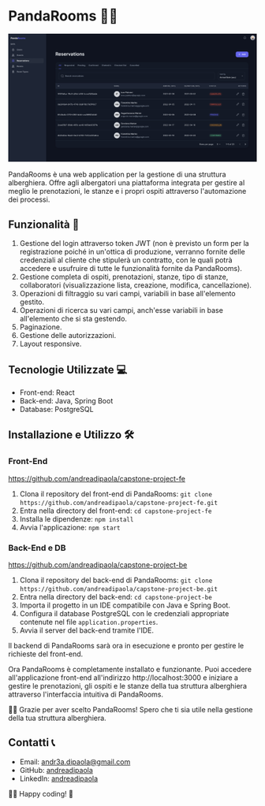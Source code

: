 # PandaRooms 🐼🏨

![Banner di PandaRooms](public/assets/project-banners/reservations.png)

PandaRooms è una web application per la gestione di una struttura alberghiera. Offre agli albergatori una piattaforma integrata per gestire al meglio le prenotazioni, le stanze e i propri ospiti attraverso l'automazione dei processi.

## Funzionalità 🚀

1. Gestione del login attraverso token JWT (non è previsto un form per la registrazione poiché in un'ottica di produzione, verranno fornite delle credenziali al cliente che stipulerà un contratto, con le quali potrà accedere e usufruire di tutte le funzionalità fornite da PandaRooms).
2. Gestione completa di ospiti, prenotazioni, stanze, tipo di stanze, collaboratori (visualizzazione lista, creazione, modifica, cancellazione).
3. Operazioni di filtraggio su vari campi, variabili in base all'elemento gestito.
4. Operazioni di ricerca su vari campi, anch'esse variabili in base all'elemento che si sta gestendo.
5. Paginazione.
6. Gestione delle autorizzazioni.
7. Layout responsive.

## Tecnologie Utilizzate 💻

- Front-end: React
- Back-end: Java, Spring Boot
- Database: PostgreSQL

## Installazione e Utilizzo 🛠️

### Front-End
https://github.com/andreadipaola/capstone-project-fe

1. Clona il repository del front-end di PandaRooms: ```git clone https://github.com/andreadipaola/capstone-project-fe.git```
2. Entra nella directory del front-end: ```cd capstone-project-fe```
3. Installa le dipendenze: ```npm install```
4. Avvia l'applicazione: ```npm start```

### Back-End e DB
https://github.com/andreadipaola/capstone-project-be

1. Clona il repository del back-end di PandaRooms: ```git clone https://github.com/andreadipaola/capstone-project-be.git```
2. Entra nella directory del back-end: ```cd capstone-project-be```
3. Importa il progetto in un IDE compatibile con Java e Spring Boot.
4. Configura il database PostgreSQL con le credenziali appropriate contenute nel file `application.properties`.
5. Avvia il server del back-end tramite l'IDE.

Il backend di PandaRooms sarà ora in esecuzione e pronto per gestire le richieste del front-end.

Ora PandaRooms è completamente installato e funzionante. Puoi accedere all'applicazione front-end all'indirizzo http://localhost:3000 e iniziare a gestire le prenotazioni, gli ospiti e le stanze della tua struttura alberghiera attraverso l'interfaccia intuitiva di PandaRooms.

🚀🐼 Grazie per aver scelto PandaRooms! Spero che ti sia utile nella gestione della tua struttura alberghiera.

## Contatti 📞

- Email: andr3a.dipaola@gmail.com
- GitHub: [andreadipaola](https://github.com/andreadipaola)
- LinkedIn: [andreadipaola](https://www.linkedin.com/in/andreadipaola/)

🐼🏨 Happy coding! 🚀
